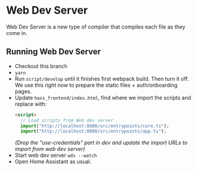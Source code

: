 # Web Dev Server

Web Dev Server is a new type of compiler that compiles each file as they come in.

## Running Web Dev Server

- Checkout this branch
- `yarn`
- Run `script/develop` until it finishes first webpack build. Then turn it off. We use this right now to prepare the static files + auth/onboarding pages.
- Update `hass_frontend/index.html`, find where we import the scripts and replace with:
  ```html
  <script>
    // Load scripts from Web dev server
    import("http://localhost:8000/src/entrypoints/core.ts");
    import("http://localhost:8000/src/entrypoints/app.ts");
  ```
  _(Drop the "use-credentials" part in dev and update the import URLs to import from web dev server)_
- Start web dev server `wds --watch`
- Open Home Assistant as usual.
